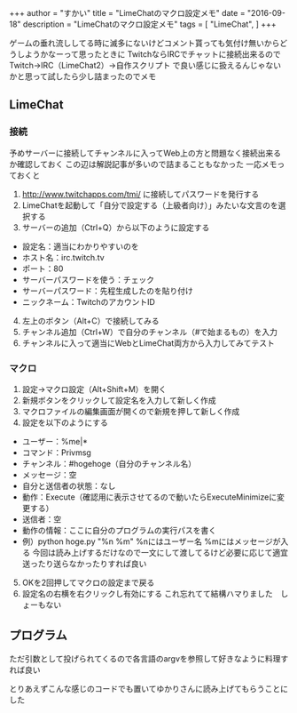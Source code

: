 +++
author = "すかい"
title = "LimeChatのマクロ設定メモ"
date = "2016-09-18"
description = "LimeChatのマクロ設定メモ"
tags = [
    "LimeChat",
]
+++

ゲームの垂れ流ししてる時に滅多にないけどコメント貰っても気付け無いからどうしようかなーって思ったときに
TwitchならIRCでチャットに接続出来るので
Twitch→IRC（LimeChat2）→自作スクリプト
で良い感じに扱えるんじゃないかと思って試したら少し詰まったのでメモ

## LimeChat

### 接続

予めサーバーに接続してチャンネルに入ってWeb上の方と問題なく接続出来るか確認しておく
この辺は解説記事が多いので詰まることもなかった
一応メモっておくと

1. http://www.twitchapps.com/tmi/ に接続してパスワードを発行する
1. LimeChatを起動して「自分で設定する（上級者向け）」みたいな文言のを選択する
1. サーバーの追加（Ctrl+Q）から以下のように設定する
  - 設定名：適当にわかりやすいのを
  - ホスト名：irc.twitch.tv
  - ポート：80
  - サーバーパスワードを使う：チェック
  - サーバーパスワード：先程生成したのを貼り付け
  - ニックネーム：TwitchのアカウントID
4. 左上のボタン（Alt+C）で接続してみる
5. チャンネル追加（Ctrl+W）で自分のチャンネル（#で始まるもの）を入力
6. チャンネルに入って適当にWebとLimeChat両方から入力してみてテスト

### マクロ

1. 設定→マクロ設定（Alt+Shift+M）を開く
1. 新規ボタンをクリックして設定名を入力して新しく作成
1. マクロファイルの編集画面が開くので新規を押して新しく作成
1. 設定を以下のようにする
  - ユーザー：%me|*
  - コマンド：Privmsg
  - チャンネル：#hogehoge（自分のチャンネル名）
  - メッセージ：空
  - 自分と送信者の状態：なし
  - 動作：Execute（確認用に表示させてるので動いたらExecuteMinimizeに変更する）
  - 送信者：空
  - 動作の情報：ここに自分のプログラムの実行パスを書く
  - 例）python hoge.py "%n %m"
    %nにはユーザー名
    %mにはメッセージが入る
    今回は読み上げするだけなので一文にして渡してるけど必要に応じて適宜送ったり送らなかったりすれば良い
5. OKを2回押してマクロの設定まで戻る
6. 設定名の右横を右クリックし有効にする
  これ忘れてて結構ハマりました　しょーもない

## プログラム

ただ引数として投げられてくるので各言語のargvを参照して好きなように料理すれば良い

<script src="https://gist.github.com/skyblue3350/1f3b461adf3efb6e0c32.js"></script>

とりあえずこんな感じのコードでも置いてゆかりさんに読み上げてもらうことにした
